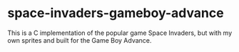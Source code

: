 # space-invaders-gameboy-advance
This is a C implementation of the popular game Space Invaders, but with my own sprites and built for the Game Boy Advance.



